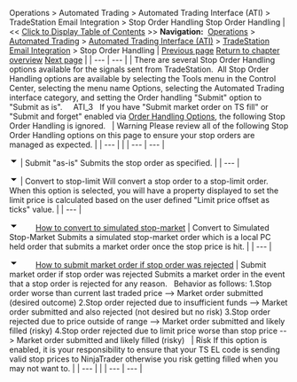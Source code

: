 ﻿
Operations > Automated Trading > Automated Trading Interface (ATI) > TradeStation Email Integration > Stop Order Handling
Stop Order Handling
| << [Click to Display Table of Contents](stop_order_handling.md) >> **Navigation:**     [Operations](operations.md) > [Automated Trading](automated_trading.md) > [Automated Trading Interface (ATI)](automated_trading_interface_at.md) > [TradeStation Email Integration](tradestation_email_integration.md) > Stop Order Handling | [Previous page](order_handling_options.md) [Return to chapter overview](tradestation_email_integration.md) [Next page](workspace_options.md) |
| --- | --- |
| There are several Stop Order Handling options available for the signals sent from TradeStation.  All Stop Order Handling options are available by selecting the Tools menu in the Control Center, selecting the menu name Options, selecting the Automated Trading interface category, and setting the Order handling "Submit" option to "Submit as is".     ATI_3   If you have "Submit market order on TS fill" or "Submit and forget" enabled via [Order Handling Options](order_handling_options.md), the following Stop Order Handling is ignored.     | Warning Please review all of the following Stop Order Handling options on this page to ensure your stop orders are managed as expected. | | --- | |
| --- | --- |

![tog_minus](tog_minus.gif)
| Submit "as-is" Submits the stop order as specified. |
| --- |

![tog_minus](tog_minus.gif)
| Convert to stop-limit Will convert a stop order to a stop-limit order. When this option is selected, you will have a property displayed to set the limit price is calculated based on the user defined "Limit price offset as ticks" value. |
| --- |

![tog_minus](tog_minus.gif)        [How to convert to simulated stop-market](javascript:HMToggle('toggle','HowToConvertToSimulatedStopMarket','HowToConvertToSimulatedStopMarket_ICON'))
| Convert to Simulated Stop-Market Submits a simulated stop-market order which is a local PC held order that submits a market order once the stop price is hit. |
| --- |

![tog_minus](tog_minus.gif)        [How to submit market order if stop order was rejected](javascript:HMToggle('toggle','HowToSubmitMarketOrderIfStopOrderWasRejected','HowToSubmitMarketOrderIfStopOrderWasRejected_ICON'))
| Submit market order if stop order was rejected Submits a market order in the event that a stop order is rejected for any reason.    Behavior as follows: 1.Stop order worse than current last traded price --> Market order submitted (desired outcome) 2.Stop order rejected due to insufficient funds --> Market order submitted and also rejected (not desired but no risk) 3.Stop order rejected due to price outside of range --> Market order submitted and likely filled (risky) 4.Stop order rejected due to limit price worse than stop price --> Market order submitted and likely filled (risky)     | Risk If this option is enabled, it is your responsibility to ensure that your TS EL code is sending valid stop prices to NinjaTrader otherwise you risk getting filled when you may not want to. | | --- | |
| --- | --- |

